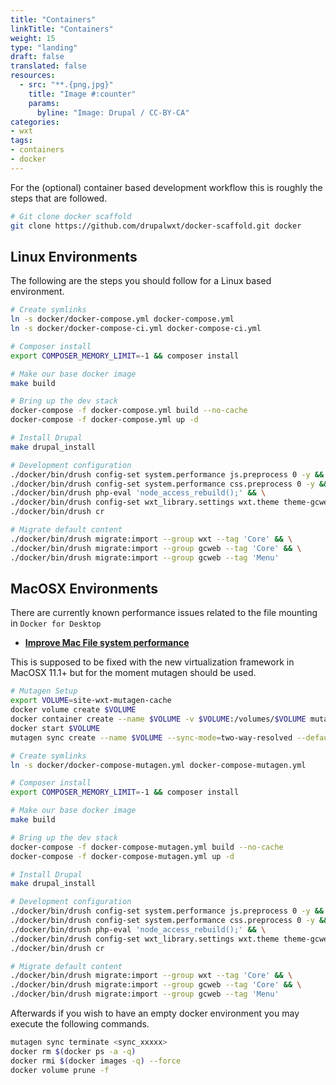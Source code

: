 ```yaml
---
title: "Containers"
linkTitle: "Containers"
weight: 15
type: "landing"
draft: false
translated: false
resources:
  - src: "**.{png,jpg}"
    title: "Image #:counter"
    params:
      byline: "Image: Drupal / CC-BY-CA"
categories:
- wxt
tags:
- containers
- docker
---
```


For the (optional) container based development workflow this is roughly the steps that are followed.

```sh
# Git clone docker scaffold
git clone https://github.com/drupalwxt/docker-scaffold.git docker
```

## Linux Environments

The following are the steps you should follow for a Linux based environment.

```sh
# Create symlinks
ln -s docker/docker-compose.yml docker-compose.yml
ln -s docker/docker-compose-ci.yml docker-compose-ci.yml

# Composer install
export COMPOSER_MEMORY_LIMIT=-1 && composer install

# Make our base docker image
make build

# Bring up the dev stack
docker-compose -f docker-compose.yml build --no-cache
docker-compose -f docker-compose.yml up -d

# Install Drupal
make drupal_install

# Development configuration
./docker/bin/drush config-set system.performance js.preprocess 0 -y && \
./docker/bin/drush config-set system.performance css.preprocess 0 -y && \
./docker/bin/drush php-eval 'node_access_rebuild();' && \
./docker/bin/drush config-set wxt_library.settings wxt.theme theme-gcweb -y && \
./docker/bin/drush cr

# Migrate default content
./docker/bin/drush migrate:import --group wxt --tag 'Core' && \
./docker/bin/drush migrate:import --group gcweb --tag 'Core' && \
./docker/bin/drush migrate:import --group gcweb --tag 'Menu'
```

## MacOSX Environments

There are currently known performance issues related to the file mounting in `Docker for Desktop`

- **[Improve Mac File system performance][docker-mac]**

This is supposed to be fixed with the new virtualization framework in MacOSX 11.1+ but for the moment mutagen should be used.

```sh
# Mutagen Setup
export VOLUME=site-wxt-mutagen-cache
docker volume create $VOLUME
docker container create --name $VOLUME -v $VOLUME:/volumes/$VOLUME mutagenio/sidecar:0.13.0-beta3
docker start $VOLUME
mutagen sync create --name $VOLUME --sync-mode=two-way-resolved --default-file-mode-beta 0666 --default-directory-mode-beta 0777  $(pwd) docker://$VOLUME/volumes/$VOLUME

# Create symlinks
ln -s docker/docker-compose-mutagen.yml docker-compose-mutagen.yml

# Composer install
export COMPOSER_MEMORY_LIMIT=-1 && composer install

# Make our base docker image
make build

# Bring up the dev stack
docker-compose -f docker-compose-mutagen.yml build --no-cache
docker-compose -f docker-compose-mutagen.yml up -d

# Install Drupal
make drupal_install

# Development configuration
./docker/bin/drush config-set system.performance js.preprocess 0 -y && \
./docker/bin/drush config-set system.performance css.preprocess 0 -y && \
./docker/bin/drush php-eval 'node_access_rebuild();' && \
./docker/bin/drush config-set wxt_library.settings wxt.theme theme-gcweb -y && \
./docker/bin/drush cr

# Migrate default content
./docker/bin/drush migrate:import --group wxt --tag 'Core' && \
./docker/bin/drush migrate:import --group gcweb --tag 'Core' && \
./docker/bin/drush migrate:import --group gcweb --tag 'Menu'
```

Afterwards if you wish to have an empty docker environment you may execute the following commands.

```sh
mutagen sync terminate <sync_xxxxx>
docker rm $(docker ps -a -q)
docker rmi $(docker images -q) --force
docker volume prune -f

```

<!-- Links Referenced -->

[docker-mac]:      https://github.com/docker/roadmap/issues/7
[docker-scaffold]: https://github.com/drupalwxt/docker-scaffold.git
